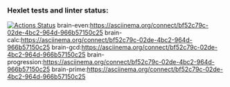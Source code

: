 ### Hexlet tests and linter status:
[![Actions Status](https://github.com/UROPB83/python-project-49/workflows/hexlet-check/badge.svg)](https://github.com/UROPB83/python-project-49/actions)
brain-even:https://asciinema.org/connect/bf52c79c-02de-4bc2-964d-966b57150c25
brain-calc:https://asciinema.org/connect/bf52c79c-02de-4bc2-964d-966b57150c25 
brain-gcd:https://asciinema.org/connect/bf52c79c-02de-4bc2-964d-966b57150c25
brain-progression:https://asciinema.org/connect/bf52c79c-02de-4bc2-964d-966b57150c25
brain-prime:https://asciinema.org/connect/bf52c79c-02de-4bc2-964d-966b57150c25